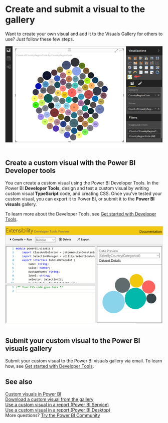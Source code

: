 <properties
   pageTitle="Create and submit a visual to the gallery"
   description="Create and submit a visual to the gallery"
   services="powerbi"
   documentationCenter=""
   authors="guyinacube"
   manager="mblythe"
   backup=""
   editor=""
   tags=""
   qualityFocus="no"
   qualityDate=""/>

<tags
   ms.service="powerbi"
   ms.devlang="NA"
   ms.topic="article"
   ms.tgt_pltfrm="NA"
   ms.workload="powerbi"
   ms.date="09/22/2016"
   ms.author="asaxton"/>

# Create and submit a visual to the gallery

Want to create your own visual and add it to the Visuals Gallery for others to use?  Just follow these few steps.

![](media/powerbi-custom-visuals-create-for-the-gallery/example_viz.png)

## Create a custom visual with the Power BI Developer tools

You can create a custom visual using the Power BI Developer Tools. In the Power BI **Developer Tools**, design and test a custom visual by writing custom visual **TypeScript** code, and creating CSS. Once you've tested your custom visual, you can export it to Power BI, or submit it to the **Power BI visuals** gallery.

To learn more about the Developer Tools, see [Get started with Developer Tools](powerbi-custom-visuals-getting-started-with-developer-tools.md).

![](media/powerbi-custom-visuals-create-for-the-gallery/DevToolsExample.png)

## Submit your custom visual to the Power BI visuals gallery

Submit your custom visual to the Power BI visuals gallery via email. To learn how, see [Get started with Developer Tools](powerbi-custom-visuals-getting-started-with-developer-tools.md).

## See also

[Custom visuals in Power BI](powerbi-custom-visuals.md)  
[Download a custom visual from the gallery](powerbi-custom-visuals-download-from-the-gallery.md)  
[Use a custom visual in a report (Power BI Service)](powerbi-custom-visuals-add-to-report.md)  
[Use a custom visual in a report (Power BI Desktop)](powerbi-custom-visuals-use.md)  
More questions? [Try the Power BI Community](http://community.powerbi.com/)
